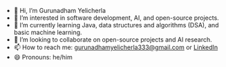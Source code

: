 - 👋 Hi, I’m Gurunadham Yelicherla
- 👀 I’m interested in software development, AI, and open-source projects.
- 🌱 I’m currently learning Java, data structures and algorithms (DSA), and basic machine learning.
- 💞️ I’m looking to collaborate on open-source projects and AI research.
- 📫 How to reach me: gurunadhamyelicherla333@gmail.com or [LinkedIn](https://www.linkedin.com/in/gurunadham-yelicherla-1a2637295)
- 😄 Pronouns: he/him
  

